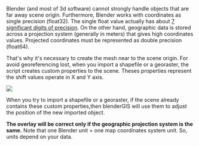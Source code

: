 Blender (and most of 3d software) cannot strongly handle objects that are far away scene origin. Furthermore, Blender works with coordinates as single precision (float32). The single float value actually has about [7 significant digits of precision](http://en.wikipedia.org/wiki/Floating_point#Internal_representation). On the other hand, geographic data is stored across a projection system (generally in meters) that gives high coordinates values. Projected coordinates must be represented as double precision (float64).

That's why it's necessary to create the mesh near to the scene origin. For avoid georeferencing lost, when you import a shapefile or a georaster, the script creates custom properties to the scene. Theses properties represent the shift values operate in X and Y axis.

![](https://raw.githubusercontent.com/wiki/domlysz/blenderGIS/images/custom_props.jpeg)

When you try to import a shapefile or a georaster, if the scene already contains these custom properties,then blenderGIS will use them to adjust the position of the new imported object.

**The overlay will be correct only if the geographic projection system is the same.** Note that one Blender unit = one map coordinates system unit. So, units depend on your data.
